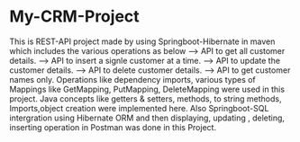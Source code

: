 # My-CRM-Project
This is REST-API project made by using Springboot-Hibernate in maven which includes the various operations as below
--> API to get all customer details.
--> API to insert a signle customer at a time.
--> API to update the customer details.
--> API to delete customer details.
--> API to get customer names only.
Operations like dependency imports, various types of Mappings like GetMapping, PutMapping, DeleteMapping were used in this project.
Java concepts like getters & setters, methods, to string methods, Imports,object creation were implemented here.
Also Springboot-SQL intergration using Hibernate ORM and then displaying, updating , deleting, inserting operation in Postman was done in this Project. 
